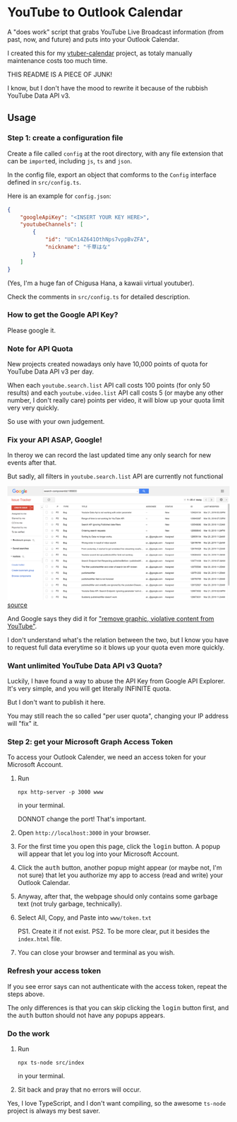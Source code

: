 # YouTube to Outlook Calendar

A "does work" script that grabs YouTube Live Broadcast information (from past, now, and future) and puts into your Outlook Calendar.

I created this for my [vtuber-calendar](https://github.com/yume-chan/vtuber-calendar) project, as totaly manually maintenance costs too much time.

THIS README IS A PIECE OF JUNK!

I know, but I don't have the mood to rewrite it because of the rubbish YouTube Data API v3.

## Usage

### Step 1: create a configuration file

Create a file called `config` at the root directory, with any file extension that can be `import`ed, including `js`, `ts` and `json`.

In the config file, export an object that comforms to the `Config` interface defined in `src/config.ts`.

Here is an example for `config.json`:

```json
{
    "googleApiKey": "<INSERT YOUR KEY HERE>",
    "youtubeChannels": [
        {
            "id": "UCn14Z641OthNps7vppBvZFA",
            "nickname": "千草はな"
        }
    ]
}
```

(Yes, I'm a huge fan of Chigusa Hana, a kawaii virtual youtuber).

Check the comments in `src/config.ts` for detailed description.

### How to get the Google API Key?

Please google it.

### Note for API Quota

New projects created nowadays only have 10,000 points of quota for YouTube Data API v3 per day.

When each `youtube.search.list` API call costs 100 points (for only 50 results) and each `youtube.video.list` API call costs 5 (or maybe any other number, I don't really care) points per video, it will blow up your quota limit very very quickly.

So use with your own judgement.

### Fix your API ASAP, Google!

In theroy we can record the last updated time any only search for new events after that.

But sadly, all filters in `youtube.search.list` API are currently not functional

![](doc/issue_tracker.png)
[source](https://issuetracker.google.com/issues?q=search%20componentid:186600)

And Google says they did it for ["remove graphic, violative content from YouTube"](https://support.google.com/youtube/thread/2494861).

I don't understand what's the relation between the two, but I know you have to request full data everytime so it blows up your quota even more quickly.

### Want unlimited YouTube Data API v3 Quota?

Luckily, I have found a way to abuse the API Key from Google API Explorer. It's very simple, and you will get literally INFINITE quota.

But I don't want to publish it here.

You may still reach the so called "per user quota", changing your IP address will "fix" it.

### Step 2: get your Microsoft Graph Access Token

To access your Outlook Calender, we need an access token for your Microsoft Account.

1. Run

    ```shell
    npx http-server -p 3000 www
    ```

    in your terminal.

    DONNOT change the port! That's important.

2. Open `http://localhost:3000` in your browser.

3. For the first time you open this page, click the <kbd>login</kbd> button. A popup will appear that let you log into your Microsoft Account.

4. Click the <kbd>auth</kbd> button, another popup might appear (or maybe not, I'm not sure) that let you authorize my app to access (read and write) your Outlook Calendar.

5. Anyway, after that, the webpage should only contains some garbage text (not truly garbage, technically).

6. Select All, Copy, and Paste into `www/token.txt`

   PS1. Create it if not exist.
   PS2. To be more clear, put it besides the `index.html` file.

7. You can close your browser and terminal as you wish.

### Refresh your access token

If you see error says can not authenticate with the access token, repeat the steps above.

The only differences is that you can skip clicking the <kbd>login</kbd> button first, and the <kbd>auth</kbd> button should not have any popups appears.

### Do the work

1. Run

    ```shell
    npx ts-node src/index
    ```

    in your terminal.

2. Sit back and pray that no errors will occur.

Yes, I love TypeScript, and I don't want compiling, so the awesome `ts-node` project is always my best saver.
